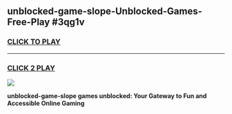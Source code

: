 
## unblocked-game-slope-Unblocked-Games-Free-Play #3qg1v
<h3>
<a href="https://us.freeplayer.one?title=unblocked-game-slope&ref=9M">CLICK TO PLAY</a></h3>
<hr>

<h3>
<a href="https://us.freeplayer.one?title=unblocked-game-slope&ref=9M">CLICK 2 PLAY</a>
  
</h3>

<a href="https://us.freeplayer.one?title=unblocked-game-slope&ref=9M"><img src="https://clearcache.store/games.png"></a>


**unblocked-game-slope games unblocked: Your Gateway to Fun and Accessible Online Gaming**
